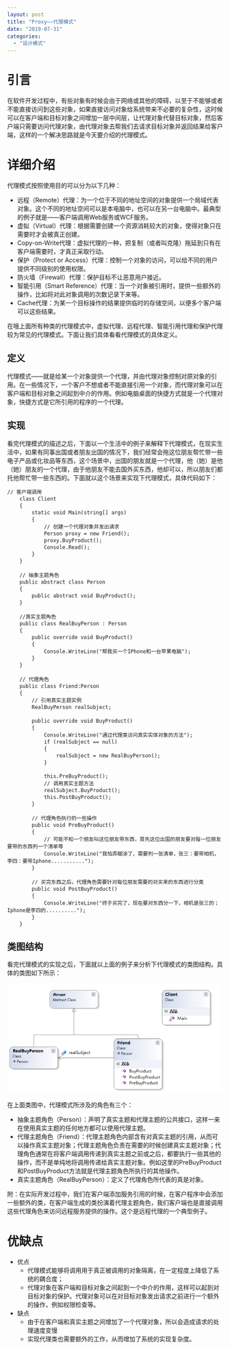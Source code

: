 ```yaml
---
layout: post
title: "Proxy——代理模式"
date: "2019-07-31"
categories: 
  - "设计模式"
---
```


# 引言

在软件开发过程中，有些对象有时候会由于网络或其他的障碍，以至于不能够或者不能直接访问到这些对象，如果直接访问对象给系统带来不必要的复杂性，这时候可以在客户端和目标对象之间增加一层中间层，让代理对象代替目标对象，然后客户端只需要访问代理对象，由代理对象去帮我们去请求目标对象并返回结果给客户端，这样的一个解决思路就是今天要介绍的代理模式。

# 详细介绍

代理模式按照使用目的可以分为以下几种：

- 远程（Remote）代理：为一个位于不同的地址空间的对象提供一个局域代表对象。这个不同的地址空间可以是本电脑中，也可以在另一台电脑中。最典型的例子就是——客户端调用Web服务或WCF服务。
- 虚拟（Virtual）代理：根据需要创建一个资源消耗较大的对象，使得对象只在需要时才会被真正创建。
- Copy-on-Write代理：虚拟代理的一种，把复制（或者叫克隆）拖延到只有在客户端需要时，才真正采取行动。
- 保护（Protect or Access）代理：控制一个对象的访问，可以给不同的用户提供不同级别的使用权限。
- 防火墙（Firewall）代理：保护目标不让恶意用户接近。
- 智能引用（Smart Reference）代理：当一个对象被引用时，提供一些额外的操作，比如将对此对象调用的次数记录下来等。
- Cache代理：为某一个目标操作的结果提供临时的存储空间，以便多个客户端可以这些结果。

在哦上面所有种类的代理模式中，虚拟代理、远程代理、智能引用代理和保护代理较为常见的代理模式。下面让我们具体看看代理模式的具体定义。

## 定义

代理模式——就是给某一个对象提供一个代理，并由代理对象控制对原对象的引用。在一些情况下，一个客户不想或者不能直接引用一个对象，而代理对象可以在客户端和目标对象之间起到中介的作用。例如电脑桌面的快捷方式就是一个代理对象，快捷方式是它所引用的程序的一个代理。

## 实现

看完代理模式的描述之后，下面以一个生活中的例子来解释下代理模式，在现实生活中，如果有同事出国或者朋友出国的情况下，我们经常会拖这位朋友帮忙带一些电子产品或化妆品等东西，这个场景中，出国的朋友就是一个代理，他（她）是他（她）朋友的一个代理，由于他朋友不能去国外买东西，他却可以，所以朋友们都托他帮忙带一些东西的。下面就以这个场景来实现下代理模式，具体代码如下：

```
// 客户端调用
    class Client
    {
        static void Main(string[] args)
        {
            // 创建一个代理对象并发出请求
            Person proxy = new Friend();
            proxy.BuyProduct();
            Console.Read();
        }
    }

    // 抽象主题角色
    public abstract class Person
    {
        public abstract void BuyProduct();
    }

    //真实主题角色
    public class RealBuyPerson : Person
    {
        public override void BuyProduct()
        {
            Console.WriteLine("帮我买一个IPhone和一台苹果电脑");
        }
    }

    // 代理角色
    public class Friend:Person
    {
        // 引用真实主题实例
        RealBuyPerson realSubject;

        public override void BuyProduct()
        {
            Console.WriteLine("通过代理类访问真实实体对象的方法");
            if (realSubject == null)
            {
                realSubject = new RealBuyPerson();
            }

            this.PreBuyProduct();
            // 调用真实主题方法
            realSubject.BuyProduct();
            this.PostBuyProduct();
        }

        // 代理角色执行的一些操作
        public void PreBuyProduct()
        {
            // 可能不知一个朋友叫这位朋友带东西，首先这位出国的朋友要对每一位朋友要带的东西列一个清单等
            Console.WriteLine("我怕弄糊涂了，需要列一张清单，张三：要带相机，李四：要带Iphone...........");
        }
        
        // 买完东西之后，代理角色需要针对每位朋友需要的对买来的东西进行分类
        public void PostBuyProduct()
        {
            Console.WriteLine("终于买完了，现在要对东西分一下，相机是张三的；Iphone是李四的..........");
        }
    }
```

## 类图结构

看完代理模式的实现之后，下面就以上面的例子来分析下代理模式的类图结构。具体的类图如下所示：

[![](/assets/image/default/27143323-c933932923ff4e47a43f57e0628fac59.png)](http://127.0.0.1/?attachment_id=4034)

在上面类图中，代理模式所涉及的角色有三个：

- 抽象主题角色（Person）：声明了真实主题和代理主题的公共接口，这样一来在使用真实主题的任何地方都可以使用代理主题。
- 代理主题角色（Friend）：代理主题角色内部含有对真实主题的引用，从而可以操作真实主题对象；代理主题角色负责在需要的时候创建真实主题对象；代理角色通常在将客户端调用传递到真实主题之前或之后，都要执行一些其他的操作，而不是单纯地将调用传递给真实主题对象。例如这里的PreBuyProduct和PostBuyProduct方法就是代理主题角色所执行的其他操作。
- 真实主题角色（RealBuyPerson）：定义了代理角色所代表的真是对象。

附：在实际开发过程中，我们在客户端添加服务引用的时候，在客户程序中会添加一些额外的类，在客户端生成的类扮演着代理主题角色，我们客户端也是直接调用这些代理角色来访问远程服务提供的操作。这个是远程代理的一个典型例子。

# 优缺点

- 优点
    - 代理模式能够将调用用于真正被调用的对象隔离，在一定程度上降低了系统的耦合度；
    - 代理对象在客户端和目标对象之间起到一个中介的作用，这样可以起到对目标对象的保护。代理对象可以在对目标对象发出请求之前进行一个额外的操作，例如权限检查等。
- 缺点
    - 由于在客户端和真实主题之间增加了一个代理对象，所以会造成请求的处理速度变慢
    - 实现代理类也需要额外的工作，从而增加了系统的实现复杂度。
